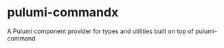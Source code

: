 # pulumi-commandx
A Pulumi component provider for types and utilities built on top of pulumi-command
